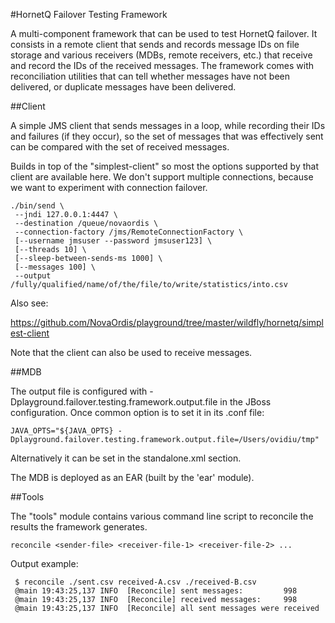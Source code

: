 #HornetQ Failover Testing Framework

A multi-component framework that can be used to test HornetQ failover. It consists in a remote client that
sends and records message IDs on file storage and various receivers (MDBs, remote receivers, etc.) that receive and 
record the IDs of the received messages. The framework comes with reconciliation utilities that can tell whether
messages have not been delivered, or duplicate messages have been delivered.

##Client

A simple JMS client that sends messages in a loop, while recording their IDs and failures
(if they occur), so the set of messages that was effectively sent can be compared with the set of 
received messages.

Builds in top of the "simplest-client" so most the options supported by that client are available here. We don't
support multiple connections, because we want to experiment with connection failover.

    ./bin/send \
     --jndi 127.0.0.1:4447 \
     --destination /queue/novaordis \
     --connection-factory /jms/RemoteConnectionFactory \
     [--username jmsuser --password jmsuser123] \
     [--threads 10] \
     [--sleep-between-sends-ms 1000] \
     [--messages 100] \
     --output /fully/qualified/name/of/the/file/to/write/statistics/into.csv

Also see:

https://github.com/NovaOrdis/playground/tree/master/wildfly/hornetq/simplest-client

Note that the client can also be used to receive messages. 

##MDB

The output file is configured with -Dplayground.failover.testing.framework.output.file in the JBoss configuration. 
Once common option is to set it in its .conf file:

    JAVA_OPTS="${JAVA_OPTS} -Dplayground.failover.testing.framework.output.file=/Users/ovidiu/tmp"
    
Alternatively it can be set in the standalone.xml <properties> section.

The MDB is deployed as an EAR (built by the 'ear' module).

##Tools

The "tools" module contains various command line script to reconcile the results the framework generates.

    reconcile <sender-file> <receiver-file-1> <receiver-file-2> ...
     
Output example:
     
     $ reconcile ./sent.csv received-A.csv ./received-B.csv
     @main 19:43:25,137 INFO  [Reconcile] sent messages:         998
     @main 19:43:25,137 INFO  [Reconcile] received messages:     998
     @main 19:43:25,137 INFO  [Reconcile] all sent messages were received
    